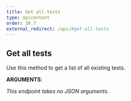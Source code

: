 ```yaml
---
title: Get all tests
type: apicontent
order: 30.7
external_redirect: /api/#get-all-tests
---
```


## Get all tests

Use this method to get a list of all existing tests.

**ARGUMENTS**:

*This endpoint takes no JSON arguments.*
